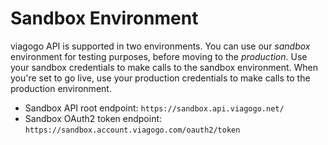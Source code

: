 # Sandbox Environment

viagogo API is supported in two environments. You can use our *sandbox*
environment for testing purposes, before moving to the *production*. Use your
sandbox credentials to make calls to the sandbox environment. When you're set
to go live, use your production credentials to make calls to the production
environment.

* Sandbox API root endpoint: `https://sandbox.api.viagogo.net/`
* Sandbox OAuth2 token endpoint: `https://sandbox.account.viagogo.com/oauth2/token`